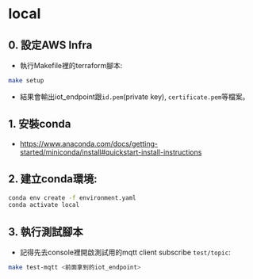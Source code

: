 # local

## 0. 設定AWS Infra
- 執行Makefile裡的terraform腳本:
```bash
make setup
```
- 結果會輸出iot_endpoint跟`id.pem`(private key), `certificate.pem`等檔案。

## 1. 安裝conda
- https://www.anaconda.com/docs/getting-started/miniconda/install#quickstart-install-instructions

## 2. 建立conda環境:
```bash
conda env create -f environment.yaml
conda activate local
```

## 3. 執行測試腳本
- 記得先去console裡開啟測試用的mqtt client subscribe `test/topic`:
```bash
make test-mqtt <前面拿到的iot_endpoint>
```
